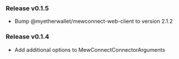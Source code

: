 ### Release v0.1.5
- Bump @myetherwallet/mewconnect-web-client to version 2.1.2

### Release v0.1.4
- Add additional options to MewConnectConnectorArguments